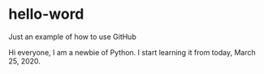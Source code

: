 # hello-word
Just an example of how to use GitHub

Hi everyone,
I am a newbie of Python. I start learning it from today, March 25, 2020.
